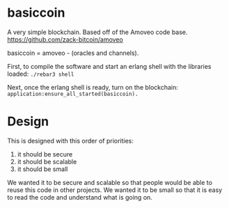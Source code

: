 basiccoin
=====

A very simple blockchain.
Based off of the Amoveo code base. https://github.com/zack-bitcoin/amoveo

basiccoin = amoveo - (oracles and channels).

First, to compile the software and start an erlang shell with the libraries loaded:
`./rebar3 shell`

Next, once the erlang shell is ready, turn on the blockchain:
`application:ensure_all_started(basiccoin).`


Design
=======

This is designed with this order of priorities:
1) it should be secure
2) it should be scalable
3) it should be small

We wanted it to be secure and scalable so that people would be able to reuse this code in other projects.
We wanted it to be small so that it is easy to read the code and understand what is going on.
